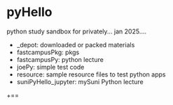 # pyHello
python study sandbox for privately... jan 2025....

- _depot: downloaded or packed materials
- fastcampusPkg: pkgs
- fastcampusPy: python lecture
- joePy: simple test code
- resource: sample resource files to test python apps
- suniPyHello_jupyter: mySuni Python lecture

+==
